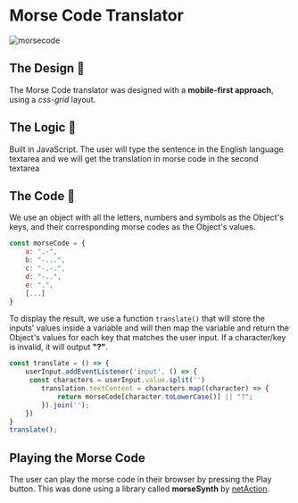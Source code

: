 # Morse Code Translator

![morsecode](https://github.com/alexsp92/morsecode/blob/main/morsecodepreview.png)

## The Design :large_blue_diamond:
The Morse Code translator was designed with a **mobile-first approach**, using a _css-grid_ layout.

## The Logic :large_orange_diamond:
Built in JavaScript. The user will type the sentence in the English language textarea and we will get the translation in morse code in the second textarea

## The Code :white_square_button:
We use an object with all the letters, numbers and symbols as the Object's keys, and their corresponding morse codes as the Object's values.

```javascript
const morseCode = {
    a: ".-",
    b: "-...",
    c: "-.-.",
    d: "-..",
    e: ".",
    [...]
}
```

To display the result, we use a function `translate()` that will store the inputs' values inside a variable and will then map the variable and return the Object's values for each key that matches the user input. If a character/key is invalid, it will output **"?"**.

```javascript
const translate = () => {
	userInput.addEventListener('input', () => {
	 const characters = userInput.value.split('')
		translation.textContent = characters.map((character) => {
			return morseCode[character.toLowerCase()] || "?";
		}).join('');
	})
}
translate();
```

## Playing the Morse Code
The user can play the morse code in their browser by pressing the Play button. This was done using a library called **morseSynth** by [netAction](https://github.com/netAction/morseSynth).

